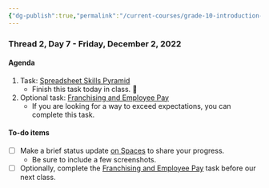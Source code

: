 ```yaml
---
{"dg-publish":true,"permalink":"/current-courses/grade-10-introduction-to-computer-studies/section-2/thread-2/day-7/","dgHomeLink":false}
---
```


### Thread 2, Day 7 - Friday, December 2, 2022
#### Agenda

1. Task: [Spreadsheet Skills Pyramid](https://drive.google.com/file/d/1P0X1kL2TFCbPz-MDcHjmH3G-xiiCZjFr/view?usp=share_link)
	- Finish this task today in class. 🏁
2. Optional task: [Franchising and Employee Pay](https://drive.google.com/file/d/1m9wBIiCtJzwZU0qC8HKOu63Q8aLj2iUB/view?usp=share_link)
	- If you are looking for a way to exceed expectations, you can complete  this task.

#### To-do items
- [ ] Make a brief status update [on Spaces](https://ca.spacesedu.com/) to share your progress.
	- Be sure to include a few screenshots.
- [ ] Optionally, complete the [Franchising and Employee Pay](https://drive.google.com/file/d/1m9wBIiCtJzwZU0qC8HKOu63Q8aLj2iUB/view?usp=share_link) task before our next class.